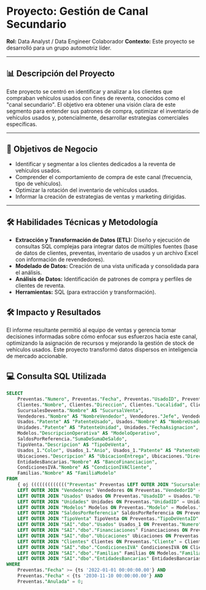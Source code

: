# Proyecto: Gestión de Canal Secundario

**Rol:** Data Analyst / Data Engineer Colaborador
**Contexto:** Este proyecto se desarrolló para un grupo automotriz líder.

---

## 📊 Descripción del Proyecto

Este proyecto se centró en identificar y analizar a los clientes que compraban vehículos usados con fines de reventa, conocidos como el "canal secundario". El objetivo era obtener una visión clara de este segmento para entender sus patrones de compra, optimizar el inventario de vehículos usados y, potencialmente, desarrollar estrategias comerciales específicas.

---

## 🎯 Objetivos de Negocio

* Identificar y segmentar a los clientes dedicados a la reventa de vehículos usados.
* Comprender el comportamiento de compra de este canal (frecuencia, tipo de vehículos).
* Optimizar la rotación del inventario de vehículos usados.
* Informar la creación de estrategias de ventas y marketing dirigidas.

---

## 🛠️ Habilidades Técnicas y Metodología

* **Extracción y Transformación de Datos (ETL):** Diseño y ejecución de consultas SQL complejas para integrar datos de múltiples fuentes (base de datos de clientes, preventas, inventario de usados y un archivo Excel con información de revendedores).
* **Modelado de Datos:** Creación de una vista unificada y consolidada para el análisis.
* **Análisis de Datos:** Identificación de patrones de compra y perfiles de clientes de reventa.
* **Herramientas:** SQL (para extracción y transformación).

## 🛠️ Impacto y Resultados
El informe resultante permitió al equipo de ventas y gerencia tomar decisiones informadas sobre cómo enfocar sus esfuerzos hacia este canal, optimizando la asignación de recursos y mejorando la gestión de stock de vehículos usados. Este proyecto transformó datos dispersos en inteligencia de mercado accionable.

## 💻 Consulta SQL Utilizada

```sql
SELECT
    Preventas."Numero", Preventas."Fecha", Preventas."UsadoID", Preventas."PrecioVenta", Preventas."Anulada", Preventas."Modelo", Preventas."Financiacion_Importe",
    Clientes."Nombre", Clientes."Direccion", Clientes."Localidad", Clientes."Provincia", Clientes."CUIT_CUIL", Clientes."DNI", Clientes."FechaDeNacim",
    SucursalesDeventa."Nombre" AS "SucursalVenta",
    Vendedores."Nombre" AS "NombreVendedor", Vendedores."Jefe", Vendedores."Activo",
    Usados."Patente" AS "PatenteUsado", Usados."Nombre" AS "NombreUsado", Usados."Marca" AS "MarcaUsado",
    Unidades."Patente" AS "PatenteUnidad", Unidades."FechaAsignacion", Unidades."Facturada", Unidades."FechaPatentamiento", Unidades."Carroceria",
    Modelos."DescripcionOperativa" AS "ModeloOperativo",
    SaldosPorReferencia."SumaDeSumaDeSaldo",
    TipoVenta."Descripcion" AS "TipoDeVenta",
    Usados_1."Color", Usados_1."Anio", Usados_1."Patente" AS "PatenteUsado2", Usados_1."PrecioDeToma", Usados_1."Marca" AS "MarcaUsado2", Usados_1."Modelo" AS "ModeloUsado2",
    Ubicaciones."Descripcion" AS "UbicacionEntrega", Ubicaciones."Direccion" AS "DireccionEntrega", Ubicaciones."Localidad" AS "LocalidadEntrega", Ubicaciones."CodPost" AS "CodPostEntrega", Ubicaciones."Provincia" AS "ProvinciaEntrega",
    EntidadesBancarias."Nombre" AS "BancoFinanciacion",
    CondicionesIVA."Nombre" AS "CondicionIVACliente",
    Familias."Nombre" AS "FamiliaModelo"
FROM
    { oj ((((((((((((("Preventas" Preventas LEFT OUTER JOIN "SucursalesDeventa" SucursalesDeventa ON Preventas."Sucursal" = SucursalesDeventa."Numero")
    LEFT OUTER JOIN "Vendedores" Vendedores ON Preventas."VendedorID" = Vendedores."VendedorId")
    LEFT OUTER JOIN "Usados" Usados ON Preventas."UsadoID" = Usados."UsadoID")
    LEFT OUTER JOIN "Unidades" Unidades ON Preventas."UnidadID" = Unidades."UnidadID")
    LEFT OUTER JOIN "Modelos" Modelos ON Preventas."Modelo" = Modelos."Modelo")
    LEFT OUTER JOIN "SaldosPorReferencia" SaldosPorReferencia ON Preventas."Numero" = SaldosPorReferencia."Referencia")
    LEFT OUTER JOIN "TipoVenta" TipoVenta ON Preventas."TipoDeVentaID" = TipoVenta."TipoVentaID")
    LEFT OUTER JOIN "SAI"."dbo"."Usados" Usados_1 ON Preventas."Numero" = Usados_1."PreVentaOrigen")
    LEFT OUTER JOIN "SAI"."dbo"."Financiaciones" Financiaciones ON Preventas."FinanciacionID" = Financiaciones."FinanciacionID")
    LEFT OUTER JOIN "SAI"."dbo"."Ubicaciones" Ubicaciones ON Preventas."UbicacionEntregaID" = Ubicaciones."UbicacionID")
    LEFT OUTER JOIN "Clientes" Clientes ON Preventas."Cliente" = Clientes."Codigo")
    LEFT OUTER JOIN "SAI"."dbo"."CondicionesIVA" CondicionesIVA ON Clientes."TipoDeIVA" = CondicionesIVA."TipoDeIVAID")
    LEFT OUTER JOIN "SAI"."dbo"."Familias" Familias ON Modelos."Familia" = Familias."FamiliaID")
    LEFT OUTER JOIN "SAI"."dbo"."EntidadesBancarias" EntidadesBancarias ON Financiaciones."BancoID" = EntidadesBancarias."BancoID"}
WHERE
    Preventas."Fecha" >= {ts '2022-01-01 00:00:00.00'} AND
    Preventas."Fecha" < {ts '2030-11-10 00:00:00.00'} AND
    Preventas."Anulada" = 0;

